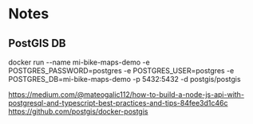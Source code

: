 # Notes

## PostGIS DB
 docker run --name mi-bike-maps-demo -e POSTGRES_PASSWORD=postgres -e POSTGRES_USER=postgres -e POSTGRES_DB=mi-bike-maps-demo -p 5432:5432 -d postgis/postgis

 https://medium.com/@mateogalic112/how-to-build-a-node-js-api-with-postgresql-and-typescript-best-practices-and-tips-84fee3d1c46c
 https://github.com/postgis/docker-postgis